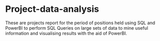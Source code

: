 # Project-data-analysis

These are projects report for the period of positions held using SQL and PowerBI to perform SQL Queries on large sets of data to mine useful information and visualising results with the aid of PowerBI.
